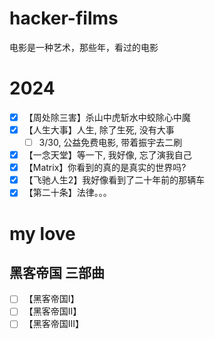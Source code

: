 # hacker-films
电影是一种艺术，那些年，看过的电影
# 2024
- [x] 【周处除三害】杀山中虎斩水中蛟除心中魔
- [x] 【人生大事】人生, 除了生死, 没有大事
  - [ ] 3/30, 公益免费电影, 带着振宇去二刷 
- [x] 【一念天堂】等一下, 我好像, 忘了演我自己
- [x] 【Matrix】你看到的真的是真实的世界吗?
- [x] 【飞驰人生2】我好像看到了二十年前的那辆车
- [x] 【第二十条】法律。。。
# my love
## 黑客帝国 三部曲
- [ ] 【黑客帝国I】
- [ ] 【黑客帝国II】
- [ ] 【黑客帝国III】
